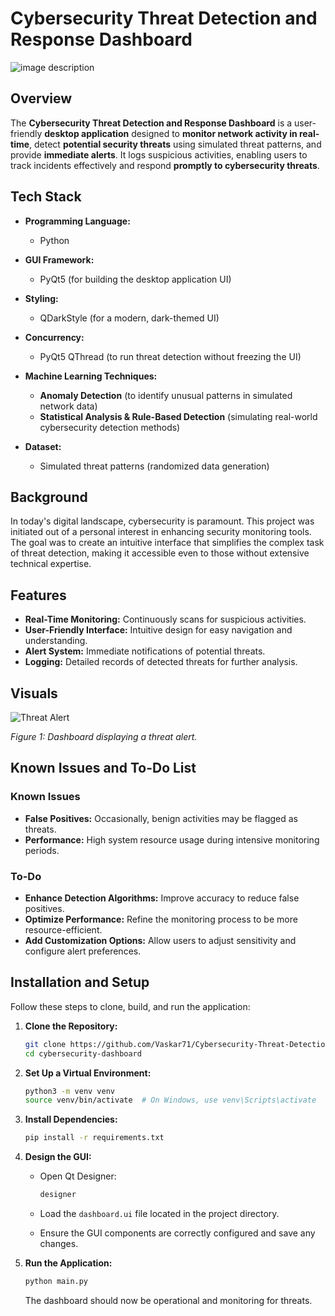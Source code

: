 # Cybersecurity  Threat Detection and Response Dashboard

![image description](https://github.com/Vaskar71/Cybersecurity-Threat-Detection-and-Response-Dashboard/blob/main/Introduction%20Image.png?raw=true)



## Overview

The **Cybersecurity Threat Detection and Response Dashboard** is a user-friendly **desktop application** designed to **monitor network activity in real-time**, detect **potential security threats** using simulated threat patterns, and provide **immediate alerts**. It logs suspicious activities, enabling users to track incidents effectively and respond **promptly to cybersecurity threats**.

## Tech Stack

- **Programming Language:**  
  - Python  

- **GUI Framework:**  
  - PyQt5 (for building the desktop application UI)  

- **Styling:**  
  - QDarkStyle (for a modern, dark-themed UI)  

- **Concurrency:**  
  - PyQt5 QThread (to run threat detection without freezing the UI)  

- **Machine Learning Techniques:**  
  - **Anomaly Detection** (to identify unusual patterns in simulated network data)  
  - **Statistical Analysis & Rule-Based Detection** (simulating real-world cybersecurity detection methods)  

- **Dataset:**  
  - Simulated threat patterns (randomized data generation)   


## Background

In today's digital landscape, cybersecurity is paramount. This project was initiated out of a personal interest in enhancing security monitoring tools. The goal was to create an intuitive interface that simplifies the complex task of threat detection, making it accessible even to those without extensive technical expertise.

## Features

- **Real-Time Monitoring:** Continuously scans for suspicious activities.
- **User-Friendly Interface:** Intuitive design for easy navigation and understanding.
- **Alert System:** Immediate notifications of potential threats.
- **Logging:** Detailed records of detected threats for further analysis.

## Visuals

![Threat Alert](https://github.com/Vaskar71/Cybersecurity-Threat-Detection-and-Response-Dashboard/blob/main/Threat.png?raw=true)

*Figure 1: Dashboard displaying a threat alert.*

## Known Issues and To-Do List

### Known Issues

- **False Positives:** Occasionally, benign activities may be flagged as threats.
- **Performance:** High system resource usage during intensive monitoring periods.

### To-Do

- **Enhance Detection Algorithms:** Improve accuracy to reduce false positives.
- **Optimize Performance:** Refine the monitoring process to be more resource-efficient.
- **Add Customization Options:** Allow users to adjust sensitivity and configure alert preferences.

## Installation and Setup

Follow these steps to clone, build, and run the application:

1. **Clone the Repository:**

   ```bash
   git clone https://github.com/Vaskar71/Cybersecurity-Threat-Detection-and-Response-Dashboard.git
   cd cybersecurity-dashboard
   ```

2. **Set Up a Virtual Environment:**

   ```bash
   python3 -m venv venv
   source venv/bin/activate  # On Windows, use venv\Scripts\activate
   ```

3. **Install Dependencies:**

   ```bash
   pip install -r requirements.txt
   ```

4. **Design the GUI:**

   - Open Qt Designer:

     ```bash
     designer
     ```

   - Load the `dashboard.ui` file located in the project directory.
   - Ensure the GUI components are correctly configured and save any changes.

5. **Run the Application:**

   ```bash
   python main.py
   ```

   The dashboard should now be operational and monitoring for threats.

